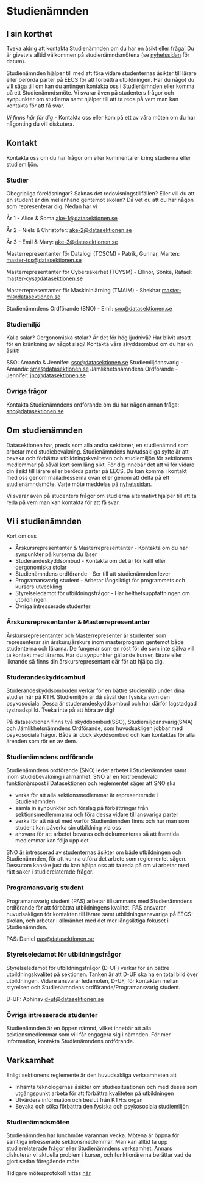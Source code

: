 # Studienämnden

## I sin korthet

Tveka aldrig att kontakta Studienämnden om du har en åsikt eller fråga!
Du är givetvis alltid välkommen på studienämndsmötena (se [nyhetssidan](/nyheter) för datum).

Studienämnden hjälper till med att föra vidare studenternas åsikter till lärare eller berörda parter på EECS för att förbättra utbildningen. Har du något du vill säga till om kan du antingen kontakta oss i Studienämnden eller komma på ett Studienämndsmöte. Vi svarar även på studenters frågor och synpunkter om studierna samt hjälper till att ta reda på vem man kan kontakta för att få svar.

*Vi finns här för dig* - Kontakta oss eller kom på ett av våra möten om du har någonting du vill diskutera.

## Kontakt

Kontakta oss om du har frågor om eller kommentarer kring studierna eller studiemiljön. 

### Studier

Obegripliga föreläsningar? Saknas det redovisningstillfällen? Eller vill du att en student är din mellanhand gentemot skolan? Då vet du att du har någon som representerar dig. Nedan har vi 

År 1 - Alice & Soma [ake-1@datasektionen.se](mailto:ake-1@datasektionen.se)

År 2 - Niels & Christofer: [ake-2@datasektionen.se](mailto:ake-2@datasektionen.se)

År 3 - Emil & Mary: [ake-3@datasektionen.se](mailto:ake-3@datasektionen.se)

Masterrepresentanter för Datalogi (TCSCM) - Patrik, Gunnar, Marten: [master-tcs@datasektionen.se](mailto:master-tcs@datasektionen.se)

Masterrepresentanter för Cybersäkerhet (TCYSM) - Ellinor, Sönke, Rafael: [master-cys@datasektionen.se](mailto:master-cys@datasektionen.se)

Masterrepresentanter för Maskininlärning (TMAIM) - Shekhar [master-ml@datasektionen.se](mailto:master-ml@datasektionen.se)

Studienämndens Ordförande (SNO) - Emil: [sno@datasektionen.se](mailto:sno@datasektionen.se)

### Studiemiljö

Kalla salar? Oergonomiska stolar? Är det för hög ljudnivå? Har blivit utsatt för en kränkning av något slag? Kontakta våra skyddsombud om du har en åsikt!

SSO: Amanda & Jennifer: [sso@datasektionen.se](mailto:sso@datasektionen.se)
Studiemiljöansvarig - Amanda: [sma@datasektionen.se](mailto:sma@datasektionen.se)
Jämlikhetsnämndens Ordförande - Jennifer: [jno@datasektionen.se](mailto:jno@datasektionen.se)

### Övriga frågor

Kontakta Studienämndens ordförande om du har någon annan fråga: [sno@datasektionen.se](mailto:sno@datasektionen.se)

## Om studienämnden

Datasektionen har, precis som alla andra sektioner, en studienämnd som arbetar med studiebevakning. Studienämndens huvudsakliga syfte är att bevaka och förbättra utbildningskvaliteten och studiemiljön för sektionens medlemmar på såväl kort som lång sikt.
För dig innebär det att vi för vidare din åsikt till lärare eller berörda parter på EECS. Du kan komma i kontakt med oss genom mailadresserna ovan eller genom att delta på ett studienämndsmöte. Varje möte meddelas på [nyhetssidan](/nyheter).

Vi svarar även på studenters frågor om studierna alternativt hjälper till att ta reda på vem man kan kontakta för att få svar.

## Vi i studienämnden

Kort om oss

* Årskursrepresentanter & Masterrepresentanter - Kontakta om du har synpunkter på kurserna du läser
* Studerandeskyddsombud - Kontakta om det är för kallt eller oergonomiska stolar
* Studienämndens ordförande - Ser till att studienämnden lever
* Programansvarig student - Arbetar långsiktigt för programmets och kursers utveckling
* Styrelseledamot för utbildningsfrågor - Har helthetsuppfattningen om utbildningen
* Övriga intresserade studenter

### Årskursrepresentanter & Masterrepresentanter
Årskursrepresentanter och Masterrepresenter är studenter som representerar sin årskurs/årskurs inom masterprogram gentemot både studenterna och lärarna. De fungerar som en röst för de som inte själva vill ta kontakt med lärarna. Har du synpunkter gällande kurser, lärare eller liknande så finns din årskursrepresentant där för att hjälpa dig.


### Studerandeskyddsombud
Studerandeskyddsombuden verkar för en bättre studiemiljö under dina studier här på KTH. Studiemiljön är då såväl den fysiska som den psykosociala. Dessa är studerandeskyddsombud och har därför lagstadgad tystnadsplikt. Tveka inte på att höra av dig!

På datasektionen finns två skyddsombud(SSO), Studiemiljöansvarig(SMA) och Jämlikhetsnämndens Ordförande, som huvudsakligen jobbar med psykosociala frågor. Båda är dock skyddsombud och kan kontaktas för alla ärenden som rör en av dem. 


### Studienämndens ordförande
Studienämndens ordförande (SNO) leder arbetet i Studienämnden samt inom studiebevakning i allmänhet. SNO är en förtroendevald funktionärspost i Datasektionen och reglementet säger att SNO ska

* verka för att alla sektionsmedlemmar är representerade i Studienämnden
* samla in synpunkter och förslag på förbättringar från sektionsmedlemmarna och föra dessa vidare till ansvariga parter
* verka för att nå ut med varför Studienämnden finns och hur man som student kan påverka sin utbildning via oss
* ansvara för att arbetet bevaras och dokumenteras så att framtida medlemmar kan följa upp det

SNO är intresserad av studenternas åsikter om både utbildningen och Studienämnden, för att kunna utföra det arbete som reglementet sägen. Dessutom kanske just du kan hjälpa oss att ta reda på om vi arbetar med rätt saker i studierelaterade frågor.

### Programansvarig student
Programansvarig student (PAS) arbetar tillsammans med Studienämndens ordförande för att förbättra utbildningens kvalitet. PAS ansvarar huvudsakligen för kontakten till lärare samt utbildningsansvariga på EECS-skolan, och arbetar i allmänhet med det mer långsiktiga fokuset i Studienämnden.

PAS: Daniel [pas@datasektionen.se](mailto:pas@datasektionen.se)

### Styrelseledamot för utbildningsfrågor
Styrelseledamot för utbildningsfrågor (D-UF) verkar för en bättre utbildningskvalitet på sektionen. Tanken är att D-UF ska ha en total bild över utbildningen. Vidare ansvarar ledamoten, D-UF, för kontakten mellan styrelsen och Studienämndens ordförande/Programansvarig student.

D-UF: Abhinav [d-uf@datasektionen.se](mailto:d-uf@datasektionen.se)

### Övriga intresserade studenter
Studienämnden är en öppen nämnd, vilket innebär att alla sektionsmedlemmar som vill får engagera sig i nämnden. För mer information, kontakta Studienämndens ordförande.

## Verksamhet
Enligt sektionens reglemente är den huvudsakliga verksamheten att

* Inhämta teknologernas åsikter om studiesituationen och med dessa som utgångspunkt arbeta för att förbättra kvaliteten på utbildningen
* Utvärdera information och beslut från KTH:s organ
* Bevaka och söka förbättra den fysiska och psykosociala studiemiljön

### Studienämndsmöten
Studienämnden har lunchmöte varannan vecka. Mötena är öppna för samtliga intresserade sektionsmedlemmar. Man kan alltid ta upp studierelaterade frågor eller Studienämndens verksamhet. Annars diskuterar vi aktuella problem i kurser, och funktionärerna berättar vad de gjort sedan föregående möte.

Tidigare mötesprotokoll hittas [här](https://dsekt.se/snprotokoll)
